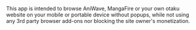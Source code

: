This app is intended to browse AniWave, MangaFire or your own otaku website on your mobile or portable device without popups, while not using any 3rd party browser add-ons nor blocking the site owner's monetization.